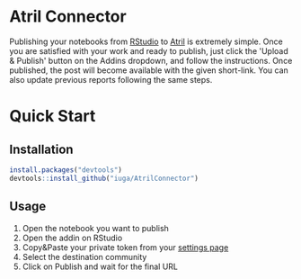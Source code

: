# Atril Connector

Publishing your notebooks from [RStudio](https://www.rstudio.com) to [Atril](https://www.atril.me/) is extremely simple. Once you are satisfied with your work and ready to publish, just click the 'Upload & Publish' button on the Addins dropdown, and follow the instructions. Once published, the post will become available with the given short-link. You can also update previous reports following the same steps.

# Quick Start

## Installation

```r
install.packages("devtools")
devtools::install_github("iuga/AtrilConnector")
```

## Usage
1. Open the notebook you want to publish
2. Open the addin on RStudio
3. Copy&Paste your private token from your [settings page](https://www.atril.me/#/settings)
4. Select the destination community
5. Click on Publish and wait for the final URL

